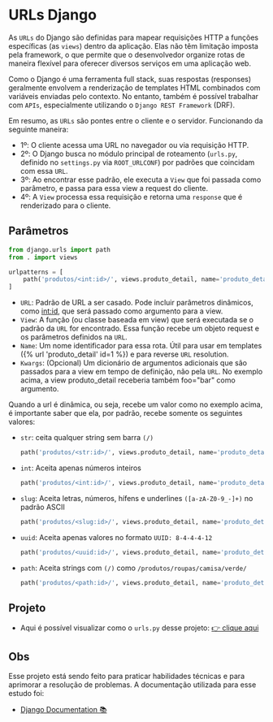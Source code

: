 # URLs Django
As `URLs` do Django são definidas para mapear requisições HTTP a funções específicas (as `views`) dentro da aplicação. Elas não têm limitação imposta pela framework, o que permite que o desenvolvedor organize rotas de maneira flexível para oferecer diversos serviços em uma aplicação web.

Como o Django é uma ferramenta full stack, suas respostas (responses) geralmente envolvem a renderização de templates HTML combinados com variáveis enviadas pelo contexto. No entanto, também é possível trabalhar com `APIs`, especialmente utilizando o `Django REST Framework` (DRF).

Em resumo, as `URLs` são pontes entre o cliente e o servidor. Funcionando da seguinte maneira:
- 1º: O cliente acessa uma URL no navegador ou via requisição HTTP.
- 2º: O Django busca no módulo principal de roteamento (`urls.py`, definido no `settings.py` via `ROOT_URLCONF`) por padrões que coincidam com essa `URL`.
- 3º: Ao encontrar esse padrão, ele executa a `View` que foi passada como parâmetro, e passa para essa view a request do cliente.
- 4º: A `View` processa essa requisição e retorna uma `response` que é renderizado para o cliente.


## Parâmetros
```python
from django.urls import path
from . import views

urlpatterns = [
    path('produtos/<int:id>/', views.produto_detail, name='produto_detail', kwargs={'foo': 'bar'}),
]

```
- `URL`: Padrão de URL a ser casado. Pode incluir parâmetros dinâmicos, como <int:id>, que será passado como argumento para a view.
- `View`: A função (ou classe baseada em view) que será executada se o padrão da `URL` for encontrado. Essa função recebe um objeto request e os parâmetros definidos na `URL`.
- `Name`: Um nome identificador para essa rota. Útil para usar em templates ({% url 'produto_detail' id=1 %}) e para reverse `URL` resolution.
- `Kwargs`: (Opcional) Um dicionário de argumentos adicionais que são passados para a view em tempo de definição, não pela `URL`. No exemplo acima, a view produto_detail receberia também foo="bar" como argumento.

Quando a url é dinâmica, ou seja, recebe um valor como no exemplo acima, é importante saber que ela, por padrão, recebe somente os seguintes valores:
- `str`: ceita qualquer string sem barra `(/)`
    ```python
    path('produtos/<str:id>/', views.produto_detail, name='produto_detail'),
    ````
- `int`: Aceita apenas números inteiros
    ```python
    path('produtos/<int:id>/', views.produto_detail, name='produto_detail'),
    ````
- `slug`: Aceita letras, números, hífens e underlines `([a-zA-Z0-9_-]+)` no padrão ASCII
    ```python
    path('produtos/<slug:id>/', views.produto_detail, name='produto_detail'),
    ````
- `uuid`: Aceita apenas valores no formato `UUID: 8-4-4-4-12`
    ```python
    path('produtos/<uuid:id>/', views.produto_detail, name='produto_detail'),
    ````
- `path`: Aceita strings com `(/)` como `/produtos/roupas/camisa/verde/`
    ```python
    path('produtos/<path:id>/', views.produto_detail, name='produto_detail'),
    ````

## Projeto
- Aqui é possível visualizar como o `urls.py` desse projeto: [👉 clique aqui](https://github.com/ThomasNicholas21/ProjetoReceitas/blob/main/project/urls.py)

## Obs
Esse projeto está sendo feito para praticar habilidades técnicas e para aprimorar a resolução de problemas. A documentação utilizada para esse estudo foi:
- [Django Documentation 📚](https://docs.djangoproject.com/en/5.2/topics/http/urls/)
